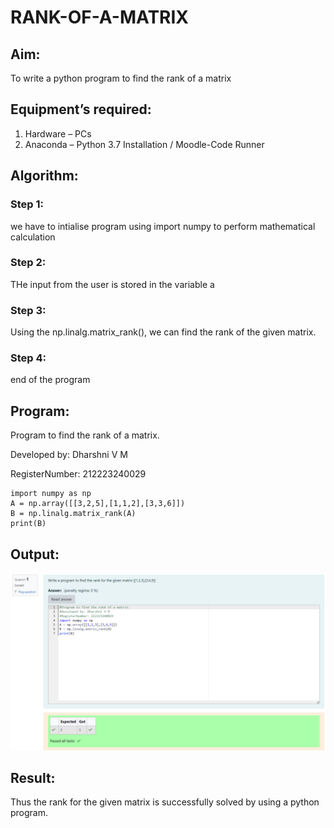 # RANK-OF-A-MATRIX
## Aim:
To write a python program to find the rank of a matrix
## Equipment’s required:
1. 	Hardware – PCs
2. 	Anaconda – Python 3.7 Installation / Moodle-Code Runner
## Algorithm:

### Step 1: 
we have to intialise program using import numpy to perform mathematical calculation

### Step 2: 
THe input from the user is stored in the variable a

### Step 3:
 Using the np.linalg.matrix_rank(), we can find the rank of the given matrix.

### Step 4:
 end of the program

## Program:
Program to find the rank of a matrix.

Developed by: Dharshni V M

RegisterNumber: 212223240029

```
import numpy as np
A = np.array([[3,2,5],[1,1,2],[3,3,6]])
B = np.linalg.matrix_rank(A)
print(B)
```
## Output:

![Output](Output.png)

## Result:
Thus the rank for the given matrix is successfully solved by  using a python program.

